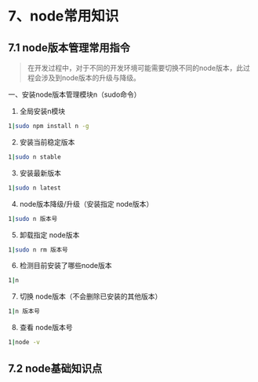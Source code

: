 # 7、node常用知识

## 7.1 node版本管理常用指令

> 在开发过程中，对于不同的开发环境可能需要切换不同的node版本，此过程会涉及到node版本的升级与降级。

一、安装node版本管理模块n（sudo命令）
1. 全局安装n模块
```bash
1|sudo npm install n -g
```
2. 安装当前稳定版本
```bash
1|sudo n stable
```
3. 安装最新版本
```bash
1|sudo n latest
```
4. node版本降级/升级（安装指定 node版本）
```bash
1|sudo n 版本号
```
5. 卸载指定 node版本
```bash
1|sudo n rm 版本号
```
6. 检测目前安装了哪些node版本
```bash
1|n
```
7. 切换 node版本（不会删除已安装的其他版本）
```bash
1|n 版本号
```
8. 查看 node版本号
```bash
1|node -v
```


## 7.2 node基础知识点